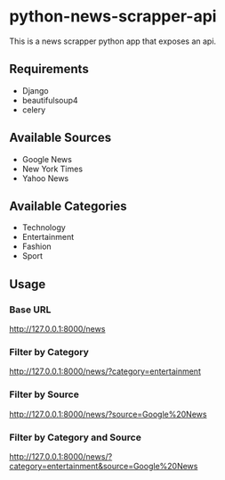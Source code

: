 # python-news-scrapper-api

This is a news scrapper python app that exposes an api.

## Requirements
- Django
- beautifulsoup4
- celery

## Available Sources
- Google News
- New York Times
- Yahoo News

## Available Categories
- Technology
- Entertainment
- Fashion
- Sport

## Usage

### Base URL
http://127.0.0.1:8000/news

### Filter by Category
http://127.0.0.1:8000/news/?category=entertainment

### Filter by Source
http://127.0.0.1:8000/news/?source=Google%20News

### Filter by Category and Source
http://127.0.0.1:8000/news/?category=entertainment&source=Google%20News
